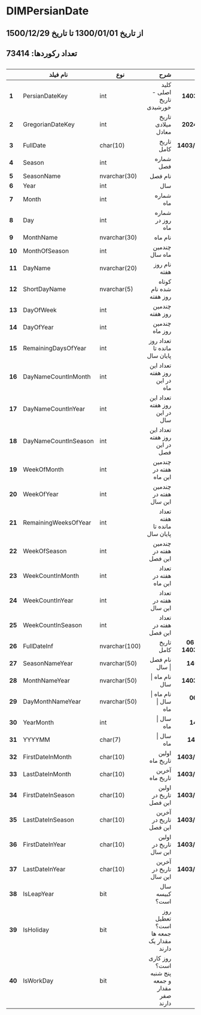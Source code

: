# DIMPersianDate

## از تاریخ 1300/01/01 تا تاریخ 1500/12/29
## تعداد رکوردها: 73414
##


|        | **نام فیلد**         | **نوع**       |                                       **شرح** |                **نمونه** |
|--------|----------------------|---------------|----------------------------------------------:|-------------------------:|
| **1**  | PersianDateKey       | int           |                     کلید اصلی - تاریخ خورشیدی |             **14030306** |
| **2**  | GregorianDateKey     | int           |                            تاریخ میلادی معادل |             **20240526** |
| **3**  | FullDate             | char(10)      |                                    تاریخ کامل |           **1403/03/06** |
| **4**  | Season               | int           |                                     شماره فصل |                    **1** |
| **5**  | SeasonName           | nvarchar(30)  |                                       نام فصل |                 **بهار** |
| **6**  | Year                 | int           |                                           سال |                 **1403** |
| **7**  | Month                | int           |                                     شماره ماه |                    **3** |
| **8**  | Day                  | int           |                              شماره روز در ماه |                    **6** |
| **9**  | MonthName            | nvarchar(30)  |                                       نام ماه |                **خرداد** |
| **10** | MonthOfSeason        | int           |                                چندمین ماه سال |                    **3** |
| **11** | DayName              | nvarchar(20)  |                                  نام روز هفته |               **يكشنبه** |
| **12** | ShortDayName         | nvarchar(5)   |                        کوتاه شده نام روز هفته |                    **ی** |
| **13** | DayOfWeek            | int           |                               چندمین روز هفته |                    **2** |
| **14** | DayOfYear            | int           |                                چندمین روز ماه |                   **68** |
| **15** | RemainingDaysOfYear  | int           |                  تعداد روز مانده تا پایان سال |                  **298** |
| **16** | DayNameCountInMonth  | int           |                 تعداد این روز هفته در این ماه |                    **4** |
| **17** | DayNameCountInYear   | int           |                 تعداد این روز هفته در این سال |                   **52** |
| **18** | DayNameCountInSeason | int           |                 تعداد این روز هفته در این فصل |                   **13** |
| **19** | WeekOfMonth          | int           |                        چندمین هفته در این ماه |                    **2** |
| **20** | WeekOfYear           | int           |                        چندمین هفته در این سال |                   **11** |
| **21** | RemainingWeeksOfYear | int           |                 تعداد هفته مانده تا پایان سال |                   **42** |
| **22** | WeekOfSeason         | int           |                        چندمین هفته در این فصل |                   **11** |
| **23** | WeekCountInMonth     | int           |                         تعداد هفته در این ماه |                    **5** |
| **24** | WeekCountInYear      | int           |                         تعداد هفته در این سال |                   **53** |
| **25** | WeekCountInSeason    | int           |                         تعداد هفته در این فصل |                   **14** |
| **26** | FullDateInf          | nvarchar(100) |                                    تاریخ کامل | **يكشنبه 06 خرداد 1403** |
| **27** | SeasonNameYear       | nvarchar(50)  |                                نام فصل \| سال |            **بهار 1403** |
| **28** | MonthNameYear        | nvarchar(50)  |                                نام ماه \| سال |           **خرداد 1403** |
| **29** | DayMonthNameYear     | nvarchar(50)  |                         نام ماه \| سال \| ماه |        **06 خرداد 1403** |
| **30** | YearMonth            | int           |                                    سال \| ماه |               **140303** |
| **31** | YYYYMM               | char(7)       |                                    سال \| ماه |              **1403/03** |
| **32** | FirstDateInMonth     | char(10)      |                               اولین تاریخ ماه |           **1403/03/01** |
| **33** | LastDateInMonth      | char(10)      |                               آخرین تاریخ ماه |           **1403/03/31** |
| **34** | FirstDateInSeason    | char(10)      |                        اولین تاریخ در این فصل |           **1403/01/01** |
| **35** | LastDateInSeason     | char(10)      |                        آخرین تاریخ در این فصل |           **1403/03/31** |
| **36** | FirstDateInYear      | char(10)      |                        اولین تاریخ در این سال |           **1403/01/01** |
| **37** | LastDateInYear       | char(10)      |                        آخرین تاریخ در این سال |           **1403/12/30** |
| **38** | IsLeapYear           | bit           |                                سال کبیسه است؟ |                    **1** |
| **39** | IsHoliday            | bit           |        روز تعطیل است؟  جمعه ها مقدار یک دارند |                    **0** |
| **40** | IsWorkDay            | bit           | روز کاری است؟ پنج شنبه و جمعه مقدار صفر دارند |                    **1** |